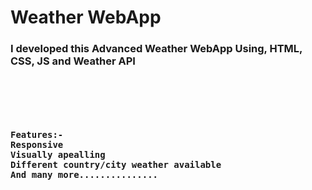 <h1>Weather WebApp</h1>
<h3>I developed this Advanced Weather WebApp Using, HTML, CSS, JS and Weather API </h3> 
<br>
<br>
<pre><h4>
Features:-
Responsive
Visually apealling 
Different country/city weather available
And many more...............
</h4></pre>
